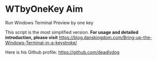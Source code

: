 # WTbyOneKey Aim
Run Windows Terminal Preview by one key

This script is the most simplified version. **For usage and detailed introduction, please visit**  https://blog.danskingdom.com/Bring-up-the-Windows-Terminal-in-a-keystroke/

Here is his Github profile: https://github.com/deadlydog
